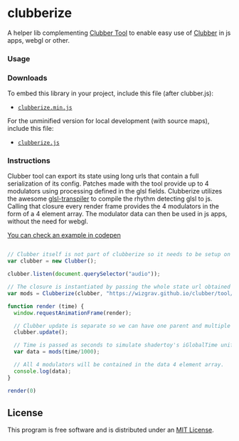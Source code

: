 clubberize
========

A helper lib complementing [Clubber Tool](http://wizgrav.github.io/clubber/tool) to enable easy use of [Clubber](http://github.com/wizgrav/clubber/) in js apps, webgl or other.

### Usage ###

### Downloads

To embed this library in your project, include this file (after clubber.js):

* [`clubberize.min.js`](http://wizgrav.github.io/clubberize/dist/clubberize.min.js)

For the unminified version for local development (with source maps), include this file:

* [`clubberize.js`](http://wizgrav.github.io/clubberize/dist/clubberize.js)

### Instructions ###

Clubber tool can export its state using long urls that contain a full serialization of its config. Patches made with the tool provide up to 4 modulators using processing defined in the glsl fields. Clubberize utilizes the awesome [glsl-transpiler](https://github.com/stackgl/glsl-transpiler) to compile the rhythm detecting glsl to js. Calling that closure every render frame provides the 4 modulators in the form of a 4 element array. The modulator data can then be used in js apps, without the need for webgl.

[You can check an example in codepen](http://codepen.io/wizgrav/pen/PWKNmg)

```javascript

// Clubber itself is not part of clubberize so it needs to be setup on it's own.
var clubber = new Clubber();

clubber.listen(document.querySelector("audio"));

// The closure is instantiated by passing the whole state url obtained from clubber tool.
var mods = Clubberize(clubber, "https://wizgrav.github.io/clubber/tool/?tool=1&t0=6234&r0=3,36,64,128&s0=0.1,0.1,0.1,0.1...");

function render (time) {
  window.requestAnimationFrame(render);  

  // Clubber update is separate so we can have one parent and multiple modulator packs
  clubber.update();

  // Time is passed as seconds to simulate shadertoy's iGlobalTime uniform.
  var data = mods(time/1000);

  // All 4 modulators will be contained in the data 4 element array.
  console.log(data);
}

render(0)
```

## License

This program is free software and is distributed under an [MIT License](LICENSE).
